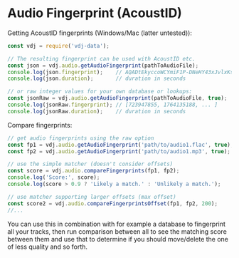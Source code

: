 Audio Fingerprint (AcoustID)
============================

Getting AcoustID fingerprints (Windows/Mac (latter untested)):

```javascript
const vdj = require('vdj-data');

// The resulting fingerprint can be used with AcoustID etc.
const json = vdj.audio.getAudioFingerprint(pathToAudioFile);
console.log(json.fingerprint);    // AQADtEkyccoWCYmiF1P-DNeHY43xJvlxKsOTK0...
console.log(json.duration);       // duration in seconds

// or raw integer values for your own database or lookups:
const jsonRaw = vdj.audio.getAudioFingerprint(pathToAudioFile, true);  // request raw data
console.log(jsonRaw.fingerprint); // [723947855, 1764135188, ... ]
console.log(jsonRaw.duration);    // duration in seconds
```

Compare fingerprints:

```javascript
// get audio fingerprints using the raw option
const fp1 = vdj.audio.getAudioFingerprint('path/to/audio1.flac', true);
const fp2 = vdj.audio.getAudioFingerprint('path/to/audio1.mp3', true);

// use the simple matcher (doesn't consider offsets)
const score = vdj.audio.compareFingerprints(fp1, fp2);
console.log('Score:', score);
console.log(score > 0.9 ? 'Likely a match.' : 'Unlikely a match.');

// use matcher supporting larger offsets (max offset)
const score2 = vdj.audio.compareFingerprintsOffset(fp1, fp2, 200);
//...
```
You can use this in combination with for example a database to fingerprint all
your tracks, then run comparison between all to see the matching score between
them and use that to determine if you should move/delete the one of less quality
and so forth.

